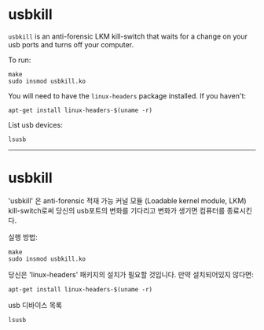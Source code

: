 # usbkill 
`usbkill` is an anti-forensic LKM kill-switch that waits for a change on your usb ports and turns off your computer.

To run:

```shell
make
sudo insmod usbkill.ko
```

You will need to have the `linux-headers` package installed. If you haven't:


```shell
apt-get install linux-headers-$(uname -r)
```

List usb devices:

```shell
lsusb
```

---------------------------------------------------------------------------------------------------------------------------------------

# usbkill 
'usbkill' 은 anti-forensic 적재 가능 커널 모듈 (Loadable kernel module, LKM) kill-switch로써 당신의 usb포트의 변화를 기다리고 변화가 생기면 컴퓨터를 종료시킨다.

실행 방법:

```shell
make
sudo insmod usbkill.ko
```

당신은 'linux-headers' 패키지의 설치가 필요할 것입니다. 만약 설치되어있지 않다면:

```shell
apt-get install linux-headers-$(uname -r)
```

usb 디바이스 목록

```shell
lsusb
```
